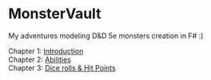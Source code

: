 # MonsterVault

My adventures modeling D&D 5e monsters creation in F# :)

Chapter 1: [Introduction](http://brandewinder.com/2018/07/23/give-me-monsters-part-1/)  
Chapter 2: [Abilities](http://brandewinder.com/2018/07/25/give-me-monsters-part-2/)  
Chapter 3: [Dice rolls & Hit Points](http://brandewinder.com/2018/07/31/give-me-monsters-part-3/)  

